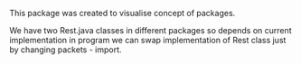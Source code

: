 This package was created to visualise concept of packages.

We have two Rest.java classes in different packages so depends on current implementation 
in program we can swap implementation of Rest class just by changing packets - import.